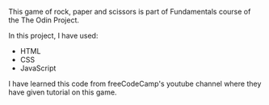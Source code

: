 This game of rock, paper and scissors is part of Fundamentals course of the The Odin Project. 

In this project, I have used:
- HTML
- CSS 
- JavaScript

I have learned this code from freeCodeCamp's youtube channel where they have given tutorial on this game.